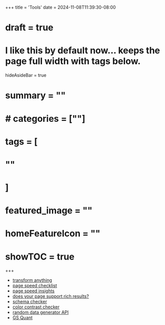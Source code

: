 +++
title = 'Tools'
date = 2024-11-08T11:39:30-08:00
# draft = true
# I like this by default now... keeps the page full width with tags below.
hideAsideBar = true
# summary = ""
# # categories = [""]
# tags = [
  # ""
  # ]
# featured_image = ""
# homeFeatureIcon = ""
# showTOC = true
+++

- [transform anything](https://transform.tools/)
- [page speed checklist](https://pagespeedchecklist.com/)
- [page speed insights](https://pagespeed.web.dev/)
- [does your page support rich results?](https://search.google.com/test/rich-results)
- [schema checker](https://search.google.com/test/rich-results)
- [color contrast checker](https://dequeuniversity.com/color-contrast)
- [random data generator API](https://random-data-api.com/documentation)
- [GS Quant](https://developer.gs.com/docs/gsquant/)
<!--more-->